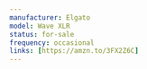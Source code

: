 ```yaml
---
manufacturer: Elgato
model: Wave XLR
status: for-sale
frequency: occasional
links: [https://amzn.to/3FX2Z6C]
---
```

